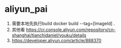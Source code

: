 # aliyun_pai

1. 需要本地先执行build docker build --tag=[ImageId] .  
2. 其他看 https://cr.console.aliyun.com/repository/cn-shanghai/tianchidaniel/youku/details
3. https://developer.aliyun.com/article/888370